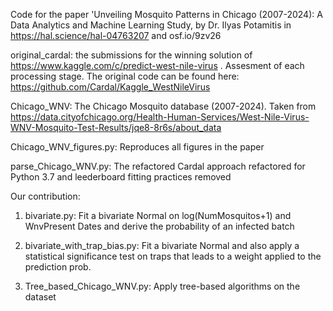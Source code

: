Code for the paper 'Unveiling Mosquito Patterns in Chicago (2007-2024): A Data Analytics and Machine Learning Study, by Dr. Ilyas Potamitis in https://hal.science/hal-04763207 and osf.io/9zv26 

original_cardal: the submissions for the winning solution of https://www.kaggle.com/c/predict-west-nile-virus . Assesment of each processing stage. The original code can be found here: https://github.com/Cardal/Kaggle_WestNileVirus

Chicago_WNV: The Chicago Mosquito database (2007-2024). Taken from https://data.cityofchicago.org/Health-Human-Services/West-Nile-Virus-WNV-Mosquito-Test-Results/jqe8-8r6s/about_data

Chicago_WNV_figures.py: Reproduces all figures in the paper

parse_Chicago_WNV.py: The refactored Cardal approach refactored for Python 3.7 and leederboard fitting practices removed

Our contribution:

1. bivariate.py: Fit a bivariate Normal on log(NumMosquitos+1) and WnvPresent Dates and derive the probability of an infected batch

2. bivariate_with_trap_bias.py: Fit a bivariate Normal and also apply a statistical significance test on traps that leads to a weight applied to the prediction prob.

3. Tree_based_Chicago_WNV.py: Apply tree-based algorithms on the dataset


